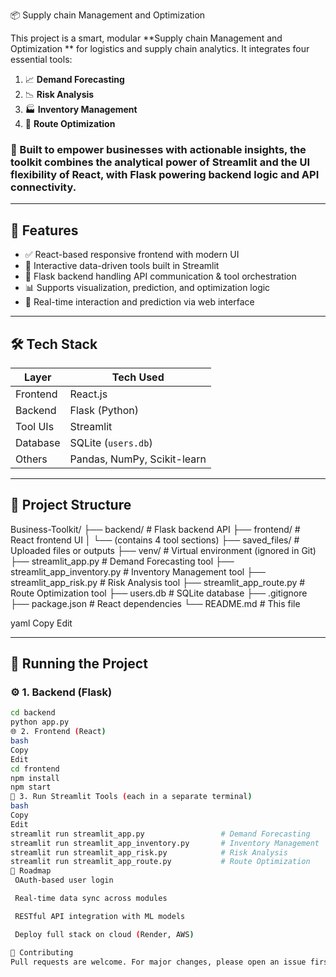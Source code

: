  📦 Supply chain Management and Optimization 

This project is a smart, modular **Supply chain Management and Optimization ** for logistics and supply chain analytics. It integrates four essential tools:

1. 📈 **Demand Forecasting**
2. 📉 **Risk Analysis**
3. 🏭 **Inventory Management**
4. 🚚 **Route Optimization**

### 🧠 Built to empower businesses with actionable insights, the toolkit combines the analytical power of Streamlit and the UI flexibility of React, with Flask powering backend logic and API connectivity.

---

## 🚀 Features

- ✅ React-based responsive frontend with modern UI
- 🧮 Interactive data-driven tools built in Streamlit
- 🔗 Flask backend handling API communication & tool orchestration
- 📊 Supports visualization, prediction, and optimization logic
- 🧠 Real-time interaction and prediction via web interface

---

## 🛠️ Tech Stack

| Layer       | Tech Used                     |
|-------------|-------------------------------|
| Frontend    | React.js                      |
| Backend     | Flask (Python)                |
| Tool UIs    | Streamlit                     |
| Database    | SQLite (`users.db`)           |
| Others      | Pandas, NumPy, Scikit-learn   |

---

## 📂 Project Structure

Business-Toolkit/
├── backend/ # Flask backend API
├── frontend/ # React frontend UI
│ └── (contains 4 tool sections)
├── saved_files/ # Uploaded files or outputs
├── venv/ # Virtual environment (ignored in Git)
├── streamlit_app.py # Demand Forecasting tool
├── streamlit_app_inventory.py # Inventory Management tool
├── streamlit_app_risk.py # Risk Analysis tool
├── streamlit_app_route.py # Route Optimization tool
├── users.db # SQLite database
├── .gitignore
├── package.json # React dependencies
└── README.md # This file

yaml
Copy
Edit

---

## 🧪 Running the Project

### ⚙️ 1. Backend (Flask)

```bash
cd backend
python app.py
🌐 2. Frontend (React)
bash
Copy
Edit
cd frontend
npm install
npm start
🧠 3. Run Streamlit Tools (each in a separate terminal)
bash
Copy
Edit
streamlit run streamlit_app.py                 # Demand Forecasting
streamlit run streamlit_app_inventory.py       # Inventory Management
streamlit run streamlit_app_risk.py            # Risk Analysis
streamlit run streamlit_app_route.py           # Route Optimization
📌 Roadmap
 OAuth-based user login

 Real-time data sync across modules

 RESTful API integration with ML models

 Deploy full stack on cloud (Render, AWS)

🤝 Contributing
Pull requests are welcome. For major changes, please open an issue first to discuss what you would like to change or improve.

